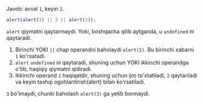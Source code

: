 Javob: avval `1`, keyin `2`.

```js run
alert(alert(1) || 2 || alert(3));
```

`alert` qiymatni qaytarmaydi. Yoki, boshqacha qilib aytganda, u `undefined` ni qaytaradi.

1. Birinchi YOKI `||` chap operandni baholaydi `alert(1)`. Bu birinchi xabarni `1` ko'rsatadi.
2. `alert` `undefined` ni qaytaradi, shuning uchun YOKI ikkinchi operandga o'tib, haqiqiy qiymatni qidiradi.
3. Ikkinchi operand `2` haqiqatdir, shuning uchun ijro to'xtatiladi, `2` qaytariladi va keyin tashqi ogohlantirish(alert) bilan ko'rsatiladi.

`3` bo'lmaydi, chunki baholash `alert(3)` ga yetib bormaydi.
